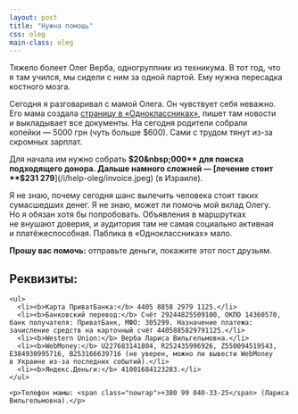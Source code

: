 ```yaml
---
layout: post
title: "Нужна помощь"
css: oleg
main-class: oleg
---
```


Тяжело болеет Олег Верба, одногруппник из техникума. В тот год, что я там учился, мы сидели с ним за одной партой. Ему нужна пересадка костного мозга.

Сегодня я разговаривал с мамой Олега. Он чувствует себя неважно. Его мама создала [страницу в «Одноклассниках»](http://odnoklassniki.ru/olegverba/), пишет там новости и выкладывает все документы. На сегодня родители собрали копейки — 5000 грн (чуть больше $600). Сами с трудом тянут из-за скромных зарплат.

Для начала им нужно собрать **$20&nbsp;000** для поиска подходящего донора. Дальше намного сложней — [лечение стоит **$231&nbsp;279**](/i/help-oleg/invoice.jpeg) (в Израиле).

Я не знаю, почему сегодня шанс вылечить человека стоит таких сумасшедших денег. Я не знаю, может ли помочь мой вклад Олегу. Но я обязан хотя бы попробовать. Объявления в маршрутках не внушают доверия, и аудитория там не самая социально активная и платёжеспособная. Паблика в «Одноклассниках» мало.

**Прошу вас помочь:** отправьте деньги, покажите этот пост друзьям.



<div class="additional-block">
	<h2 id="section">Реквизиты:</h2>

	<ul>
	  <li><b>Карта ПриватБанка:</b> 4405 8858 2979 1125.</li>
	  <li><b>Банковский перевод:</b> Счёт 29244825509100, ОКПО 14360570, банк получателя: ПриватБанк, МФО: 305299. Назначение платежа: зачисление средств на карточный счёт 4405885829791125.</li>
	  <li><b>Western Union:</b> Верба Лариса Вильгельмовна.</li>
	  <li><b>WebMoney:</b> U227683141804, R252435996926, Z550094519543, E384930995716, В253166639716 (не уверен, можно ли вывести WebMoney в Украине из-за последних событий).</li>
	  <li><b>Яндекс.Деньги:</b> 41001684123283.</li>
	</ul>

	<p>Телефон мамы: <span class="nowrap">+380 99 040-33-25</span> (Лариса Вильгельмовна).</p>
</div>